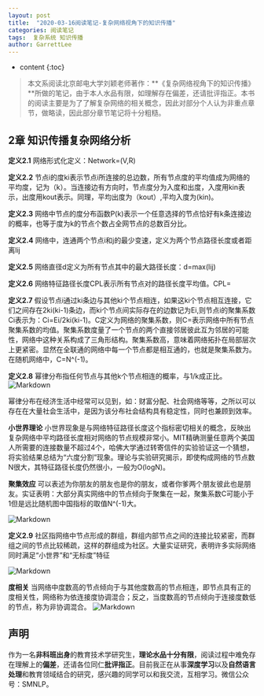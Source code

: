 ```yaml
---
layout: post
title:  "2020-03-16阅读笔记-复杂网络视角下的知识传播"
categories: 阅读笔记
tags:  复杂系统 知识传播
author: GarrettLee
---
```


* content
{:toc}

>本文系阅读北京邮电大学刘颖老师著作：**《复杂网络视角下的知识传播》**所做的笔记，由于本人水品有限，如理解存在偏差，还请批评指正。本书的阅读主要是为了了解复杂网络的相关概念，因此对部分个人认为非重点章节，做略读，因此部分章节笔记将十分粗糙。

## 2章 知识传播复杂网络分析

**定义2.1** 网络形式化定义：Network=(V,R)

**定义2.2** 节点i的度ki表示节点i所连接的总边数，所有节点度的平均值成为网络的平均度，记为（k）。当连接边有方向时，节点度分为入度和出度，入度用kin表示，出度用kout表示。同理，平均出度为（kout）,平均入度为(kin)。

**定义2.3** 网络中节点的度分布函数P(k)表示一个任意选择的节点恰好有k条连接边的概率，也等于度为k的节点个数占全网节点的总数百分比。

**定义2.4** 网络中，连通两个节点i和j的最少变速，定义为两个节点路径长度或者距离lij

**定义2.5** 网络直径d定义为所有节点其中的最大路径长度：d=max(lij)

**定义2.6** 网络特征路径长度CPL表示所有节点对的路径长度平均值。CPL=<lij>

**定义2.7** 假设节点i通过ki条边与其他ki个节点相连，如果这ki个节点相互连接，它们之间存在2ki(ki-1)条边，而ki个节点间实际存在的边数记为Ei,则节点i的聚集系数Ci表示为：Ci=Ei/2ki(ki-1)。C定义为网络的聚集系数，则C=<Ci>表示网络中所有节点聚集系数的均值。聚集系数度量了一个节点的两个直接邻居彼此互为邻居的可能性，网络中这种关系构成了三角形结构。聚集系数高，意味着网络拓扑在局部层次上更紧密。显然在全联通的网络中每一个节点都是相互通的，也就是聚集系数为。在随机网络中，C=N^(-1)。

**定义2.8** 幂律分布指任何节点与其他k个节点相连的概率，与1/k成正比。
![Markdown](http://i1.fuimg.com/712071/e0d10aa4a2838ab4.png)

幂律分布在经济生活中经常可以见到，如：财富分配、社会网络等等，之所以可以存在在大量社会生活中，是因为该分布社会结构具有稳定性，同时也兼顾到效率。

**小世界理论** 小世界现象是与网络特征路径长度这个指标密切相关的概念，反映出复杂网络中平均路径长度相对网络的节点规模非常小。MIT精确测量任意两个美国人所需要的连接数量不超过4个，哈佛大学通过转寄信件的实验验证这一个猜想，将实验结果总结为“六度分割”现象。理论与实验研究揭示，即使构成网络的节点数N很大，其特征路径长度仍然很小，一般为O(logN)。

**聚集效应** 可以表述为你朋友的朋友也是你的朋友，或者你爹两个朋友彼此也是朋友。实证表明：大部分真实网络中的节点倾向于聚集在一起，聚集系数C可能小于1但是远比随机图中国指标的取值N^(-1)大。

![Markdown](http://i1.fuimg.com/712071/e6f0353c47d677d2.png)

**定义2.9** 社区指网络中节点形成的群组，群组内部节点之间的连接比较紧密，而群组之间的节点比较稀疏，这样的群组成为社区。大量实证研究，表明许多实际网络同时满足“小世界”和“无标度”特征

![Markdown](http://i1.fuimg.com/712071/63a84e1f2322132e.png)

**度相关** 当网络中度数高的节点倾向于与其他度数高的节点相连，即节点具有正的度相关性，网络称为依连接度协调混合；反之，当度数高的节点倾向于连接度数低的节点，称为非协调混合。
![Markdown](http://i1.fuimg.com/712071/a03371142f2cc0b9.png)


## 声明
作为一名**非科班出身**的教育技术学研究生，**理论水品十分有限**，阅读过程中难免存在理解上的**偏差**，还请各位同仁**批评指正**。目前我正在从事**深度学习**以及**自然语言处理**和教育领域结合的研究，感兴趣的同学可以和我交流，互相学习。微信公众号：SMNLP。